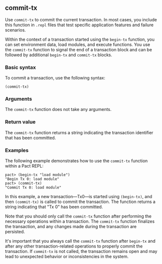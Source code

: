 ## commit-tx

Use `commit-tx` to commit the current transaction.
In most cases, you include this function in `.repl` files that test specific application features and failure scenarios.

Within the context of a transaction started using the `begin-tx` function, you can set environment data, load modules, and execute functions.
You use the `commit-tx` function to signal the end of a transaction block and can be followed by additional `begin-tx` and `commit-tx` blocks.

### Basic syntax

To commit a transaction, use the following syntax:

```pact
(commit-tx)
```

### Arguments

The `commit-tx` function does not take any arguments.

### Return value

The `commit-tx` function returns a string indicating the transaction identifier that has been committed.

### Examples

The following example demonstrates how to use the `commit-tx` function within a Pact REPL:

```pact
pact> (begin-tx "load module")
"Begin Tx 0: load module"
pact> (commit-tx)
"Commit Tx 0: load module"
```

In this example, a new transaction—Tx0—is started using `(begin-tx)`, and then `(commit-tx)` is called to commit the transaction. 
The function returns a string indicating that "Tx 0" has been committed.

Note that you should only call the `commit-tx` function after performing the necessary operations within a transaction. 
The `commit-tx` function finalizes the transaction, and any changes made during the transaction are persisted.

It's important that you always call the `commit-tx` function after `begin-tx` and after any other transaction-related operations to properly commit the transaction. 
If `commit-tx` is not called, the transaction remains open and may lead to unexpected behavior or inconsistencies in the system.
